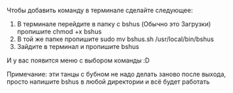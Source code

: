 Чтобы добавить команду в терминале сделайте следующее:

1. В терминале перейдите в папку с bshus (Обычно это Загрузки) пропишите chmod +x bshus
2. В той же папке пропишите sudo mv bshus.sh /usr/local/bin/bshus
3. Зайдите в терминал и пропишите bshus

И у вас появится меню с выбором команды :D

Примечание: эти танцы с бубном не надо делать заново после выхода, просто напишите bshus в любой директории и всё будет работать
